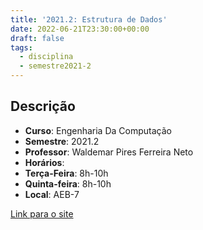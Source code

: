 ```yaml
---
title: '2021.2: Estrutura de Dados'
date: 2022-06-21T23:30:00+00:00
draft: false
tags:
  - disciplina
  - semestre2021-2
---
```


## Descrição

* **Curso**: Engenharia Da Computação
* **Semestre**: 2021.2
* **Professor**: Waldemar Pires Ferreira Neto
* **Horários**:
 * **Terça-Feira**: 8h-10h
 * **Quinta-feira**: 8h-10h
* **Local**: AEB-7

[Link para o site](https://exemplo.com/)